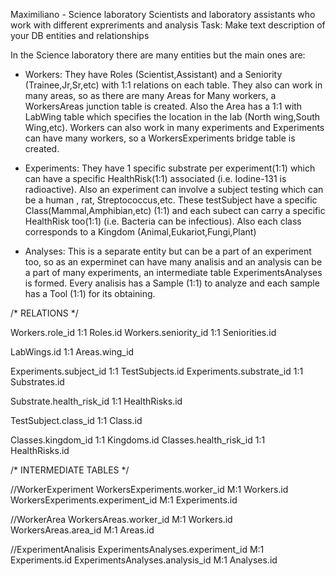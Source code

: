 Maximiliano - Science laboratory 
Scientists and laboratory assistants who work with different expreriments and analysis
Task: Make text description of your DB entities and relationships



In the Science laboratory there are many entities but the main ones are:

- Workers:
	They have Roles (Scientist,Assistant) and a Seniority (Trainee,Jr,Sr,etc) with 1:1 relations on each table.
	They also can work in many areas, so as there are many Areas for Many workers, a WorkersAreas junction table is created.
	Also the Area has a 1:1 with LabWing table which specifies the location in the lab (North wing,South Wing,etc).
	Workers can also work in many experiments and Experiments can have many workers, so a WorkersExperiments bridge table is created.

- Experiments:
	They have 1 specific substrate per experiment(1:1) which can have a specific HealthRisk(1:1) associated
	(i.e. Iodine-131 is radioactive).
	Also an experiment can involve a subject testing which can be a human , rat, Streptococcus,etc. 
	These testSubject have a specific Class(Mammal,Amphibian,etc) (1:1) and each subect can carry 
	a specific HealthRisk too(1:1) (i.e. Bacteria can be infectious).
	Also each class corresponds to a Kingdom (Animal,Eukariot,Fungi,Plant)
	
- Analyses:
	This is a separate entity but can be a part of an experiment too, so as an experminet can have many analisis
	and an analysis can be a part of many experiments, an intermediate table ExperimentsAnalyses is formed.
	Every analisis has a Sample (1:1) to analyze and each sample has a Tool (1:1) for its obtaining.






/* RELATIONS */

  Workers.role_id 1:1 Roles.id
  Workers.seniority_id 1:1 Seniorities.id

  LabWings.id 1:1 Areas.wing_id

  Experiments.subject_id 1:1 TestSubjects.id
  Experiments.substrate_id 1:1 Substrates.id

  Substrate.health_risk_id 1:1 HealthRisks.id

  TestSubject.class_id 1:1 Class.id

  Classes.kingdom_id 1:1 Kingdoms.id
  Classes.health_risk_id 1:1 HealthRisks.id

/* INTERMEDIATE TABLES */

//WorkerExperiment
  WorkersExperiments.worker_id M:1 Workers.id
  WorkersExperiments.experiment_id M:1 Experiments.id

//WorkerArea
  WorkersAreas.worker_id M:1 Workers.id
  WorkersAreas.area_id M:1 Areas.id

//ExperimentAnalisis
  ExperimentsAnalyses.experiment_id M:1 Experiments.id
  ExperimentsAnalyses.analysis_id M:1  Analyses.id